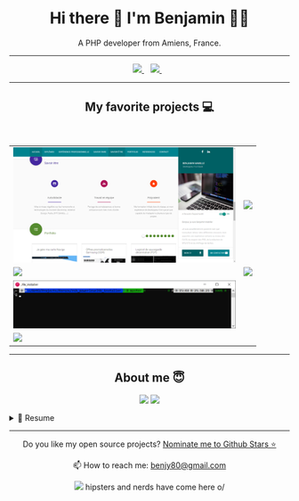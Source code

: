 
<h1 align='center'>
  Hi there 👋 I'm Benjamin 👨‍💻
</h1>

<p align='center'>
  A PHP developer from Amiens, France.
</p>

---

<p align='center'>
  <a href="https://www.linkedin.com/in/benjamin-mabille-b4033154/">
    <img src="https://img.shields.io/badge/linkedin-%230077B5.svg?&style=for-the-badge&logo=linkedin&logoColor=white" />
  </a>&nbsp;&nbsp;
  <a href="https://www.benjamin-mabille.fr">
    <img src="https://img.shields.io/badge/website-000000?style=for-the-badge&logo=About.me&logoColor=white" />        
  </a>&nbsp;&nbsp;
</p>

---
<h2 align="center">My favorite projects 💻</h2>
<br />
<p align="center">
  <table>
    <tr>
      <td><img width="400" src="https://github.com/benjy8001/web-cv/blob/V2/public/thumbnail-web-cv.png" /></td>
      <td><img width="400" src="https://github.com/benjy8001/php-fpm-opencv/blob/master/public/thumbnail.png" /></td>
    </tr>
    <tr>
      <td>
        <a href="https://github.com/benjy8001/web-cv">
          <img align="" src="https://github-readme-stats.vercel.app/api/pin/?username=benjy8001&repo=web-cv&theme=dark" />
        </a>
      </td>
      <td>
        <a href="https://github.com/benjy8001/php-fpm-opencv">
          <img align="" src="https://github-readme-stats.vercel.app/api/pin/?username=benjy8001&repo=php-fpm-opencv&theme=dark" />
        </a>
      </td>
    </tr>
    <tr>
      <td><img width="400" src="https://github.com/benjy8001/zsh_powerlevel9k_installer/blob/master/public/thumbnail.png" /></td>
      <td></td>
    </tr>
    <tr>
      <td>
        <a href="https://github.com/benjy8001/zsh_powerlevel9k_installer">
          <img align="" src="https://github-readme-stats.vercel.app/api/pin/?username=benjy8001&repo=zsh_powerlevel9k_installer&theme=dark" />
        </a>
      </td>
      <td></td>
    </tr>
  </table>
</p>

---
<h2 align="center">About me 😇</h2>

<p align='center'>
  <a href="#"><img src="https://github-readme-stats.vercel.app/api?username=benjy8001&show_icons=true&count_private=true&theme=dark" width="350"></a>
  <a href="#"><img src="https://github-readme-stats.vercel.app/api/top-langs/?username=benjy8001&layout=compact&show_icons=true&theme=dark" width="350"></a>
</p

---

<details>
  <summary>📃 Resume</summary>


## Diplômes
- 📖 **Licence Pro RSC, Exploitation Réseau - Mention Bien**\
📆 2006 - 2007\
📍 **IUT de Calais (62)** - France

- 📖 **DUT Informatique, Imagerie Numérique**\
📆 2004 - 2006\
📍 **IUT de Calais (62)** - France

- 📖 **BAC STI Electrotechnique - Mention Bien**\
📆 2004\
📍 **Lycée du Vimeu (80)** - France

## Experience
</details>

---

<p align='center'>
  Do you like my open source projects? <a href='https://stars.github.com/nominate/'>Nominate me to Github Stars ⭐</a>
</p>

<p align='center'>
  📫 How to reach me: <a href='mailto:benjy80@gmail.com'>benjy80@gmail.com</a>
</p>
<p align='center'>
  <a href="#"><img src="https://badges.pufler.dev/visits/benjy8001/benjy8001"></a> hipsters and nerds have come here o/
</p>



<!--
**benjy8001/benjy8001** is a ✨ _special_ ✨ repository because its `README.md` (this file) appears on your GitHub profile.

Here are some ideas to get you started:

- 🔭 I’m currently working on ...
- 🌱 I’m currently learning ...
- 👯 I’m looking to collaborate on ...
- 🤔 I’m looking for help with ...
- 💬 Ask me about ...
- 📫 How to reach me: ...
- 😄 Pronouns: ...
- ⚡ Fun fact: ...
-->
